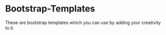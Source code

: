 # Bootstrap-Templates
These are bootstrap templates which you can use by adding your creativity to it.

